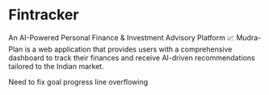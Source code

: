 # Fintracker
An AI-Powered Personal Finance &amp; Investment Advisory Platform 📈  Mudra-Plan is a web application that provides users with a comprehensive dashboard to track their finances and receive AI-driven recommendations tailored to the Indian market.


Need to fix 
goal progress line overflowing
